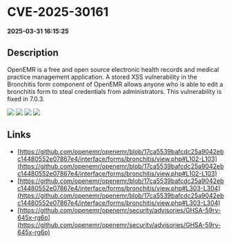 # CVE-2025-30161

**2025-03-31 16:15:25**

## Description
OpenEMR is a free and open source electronic health records and medical practice management application. A stored XSS vulnerability in the Bronchitis form component of OpenEMR allows anyone who is able to edit a bronchitis form to steal credentials from administrators. This vulnerability is fixed in 7.0.3.

![](https://img.shields.io/static/v1?label=Exploit&message=Yes&color=red)
![](https://img.shields.io/static/v1?label=Score&message=8.4&color=red)
![](https://img.shields.io/static/v1?label=Severity&message=HIGH&color=red)
![](https://img.shields.io/static/v1?label=CWE&message=XSS&color=green)

## Links
- [https://github.com/openemr/openemr/blob/17ca5539bafcdc25a9042ebc14480552e07867e4/interface/forms/bronchitis/view.php#L102-L103](https://github.com/openemr/openemr/blob/17ca5539bafcdc25a9042ebc14480552e07867e4/interface/forms/bronchitis/view.php#L102-L103)
- [https://github.com/openemr/openemr/blob/17ca5539bafcdc25a9042ebc14480552e07867e4/interface/forms/bronchitis/view.php#L303-L304](https://github.com/openemr/openemr/blob/17ca5539bafcdc25a9042ebc14480552e07867e4/interface/forms/bronchitis/view.php#L303-L304)
- [https://github.com/openemr/openemr/security/advisories/GHSA-59rv-645x-rg6p](https://github.com/openemr/openemr/security/advisories/GHSA-59rv-645x-rg6p)
